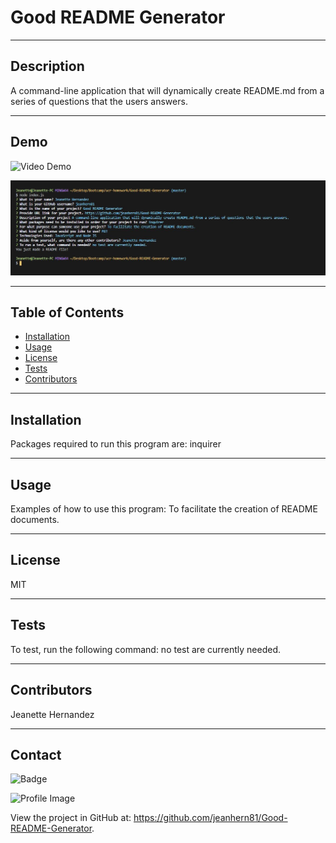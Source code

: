 
# Good README Generator 

---
## Description
A command-line application that will dynamically create README.md from a series of questions that the users answers. 

---
## Demo
![Video Demo](https://drive.google.com/file/d/1PgHPud2VFBTEJhNVeKobsi6VPRJICPZs/view)

![Screenshot](./assets/images/questions.JPG)

---
## Table of Contents
- [Installation](#installation)
- [Usage](#usage)
- [License](#license)
- [Tests](#tests)
- [Contributors](#contributors)


---
## Installation
Packages required to run this program are: 
inquirer


---
## Usage
Examples of how to use this program: 
To facilitate the creation of README documents.


---
## License
MIT


---
## Tests
To test, run the following command:
no test are currently needed.

---
## Contributors
Jeanette Hernandez

---
## Contact
    
![Badge](https://img.shields.io/badge/Github-jeanhern81-4cbbb9) 
    
![Profile Image](https://github.com/jeanhern81.png?size=60)
    
View the project in GitHub at: https://github.com/jeanhern81/Good-README-Generator.
